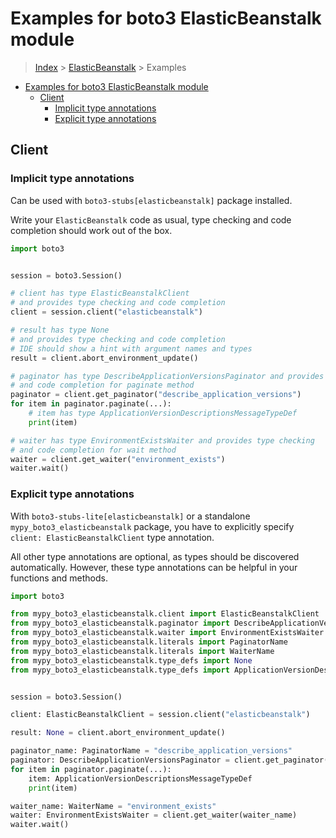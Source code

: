 <a id="examples-for-boto3-elasticbeanstalk-module"></a>

# Examples for boto3 ElasticBeanstalk module

> [Index](../README.md) > [ElasticBeanstalk](./README.md) > Examples

- [Examples for boto3 ElasticBeanstalk module](#examples-for-boto3-elasticbeanstalk-module)
  - [Client](#client)
    - [Implicit type annotations](#implicit-type-annotations)
    - [Explicit type annotations](#explicit-type-annotations)

<a id="client"></a>

## Client

<a id="implicit-type-annotations"></a>

### Implicit type annotations

Can be used with `boto3-stubs[elasticbeanstalk]` package installed.

Write your `ElasticBeanstalk` code as usual, type checking and code completion
should work out of the box.

```python
import boto3


session = boto3.Session()

# client has type ElasticBeanstalkClient
# and provides type checking and code completion
client = session.client("elasticbeanstalk")

# result has type None
# and provides type checking and code completion
# IDE should show a hint with argument names and types
result = client.abort_environment_update()

# paginator has type DescribeApplicationVersionsPaginator and provides type checking
# and code completion for paginate method
paginator = client.get_paginator("describe_application_versions")
for item in paginator.paginate(...):
    # item has type ApplicationVersionDescriptionsMessageTypeDef
    print(item)

# waiter has type EnvironmentExistsWaiter and provides type checking
# and code completion for wait method
waiter = client.get_waiter("environment_exists")
waiter.wait()
```

<a id="explicit-type-annotations"></a>

### Explicit type annotations

With `boto3-stubs-lite[elasticbeanstalk]` or a standalone
`mypy_boto3_elasticbeanstalk` package, you have to explicitly specify
`client: ElasticBeanstalkClient` type annotation.

All other type annotations are optional, as types should be discovered
automatically. However, these type annotations can be helpful in your functions
and methods.

```python
import boto3

from mypy_boto3_elasticbeanstalk.client import ElasticBeanstalkClient
from mypy_boto3_elasticbeanstalk.paginator import DescribeApplicationVersionsPaginator
from mypy_boto3_elasticbeanstalk.waiter import EnvironmentExistsWaiter
from mypy_boto3_elasticbeanstalk.literals import PaginatorName
from mypy_boto3_elasticbeanstalk.literals import WaiterName
from mypy_boto3_elasticbeanstalk.type_defs import None
from mypy_boto3_elasticbeanstalk.type_defs import ApplicationVersionDescriptionsMessageTypeDef


session = boto3.Session()

client: ElasticBeanstalkClient = session.client("elasticbeanstalk")

result: None = client.abort_environment_update()

paginator_name: PaginatorName = "describe_application_versions"
paginator: DescribeApplicationVersionsPaginator = client.get_paginator(paginator_name)
for item in paginator.paginate(...):
    item: ApplicationVersionDescriptionsMessageTypeDef
    print(item)

waiter_name: WaiterName = "environment_exists"
waiter: EnvironmentExistsWaiter = client.get_waiter(waiter_name)
waiter.wait()
```
